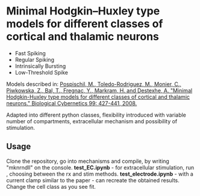 # Minimal Hodgkin–Huxley type models for different classes of cortical and thalamic neurons

- Fast Spiking 
- Regular Spiking 
- Intrinsically Bursting
- Low-Threshold Spike

Models described in:
[Pospischil, M., Toledo-Rodriguez, M., Monier, C., Piwkowska, Z., Bal, T., Fregnac, Y., Markram, H. and Destexhe, A. "Minimal Hodgkin-Huxley type models for different classes of cortical and thalamic neurons." Biological Cybernetics 99: 427-441, 2008.](https://link.springer.com/article/10.1007/s00422-008-0263-8)

Adapted into different python classes, flexibility introduced with variable number of compartments, extracellular mechanism and possibility of stimulation.

## Usage
Clone the repository, go into mechanisms and compile, by writing "mknrndll" on the console.
**test_EC.ipynb** - for extracellular stimulation, run , choosing between the rx and stim methods.
**test_electrode.ipynb** - with a current clamp similar to the paper - can recreate the obtained results.
Change the cell class as you see fit.


